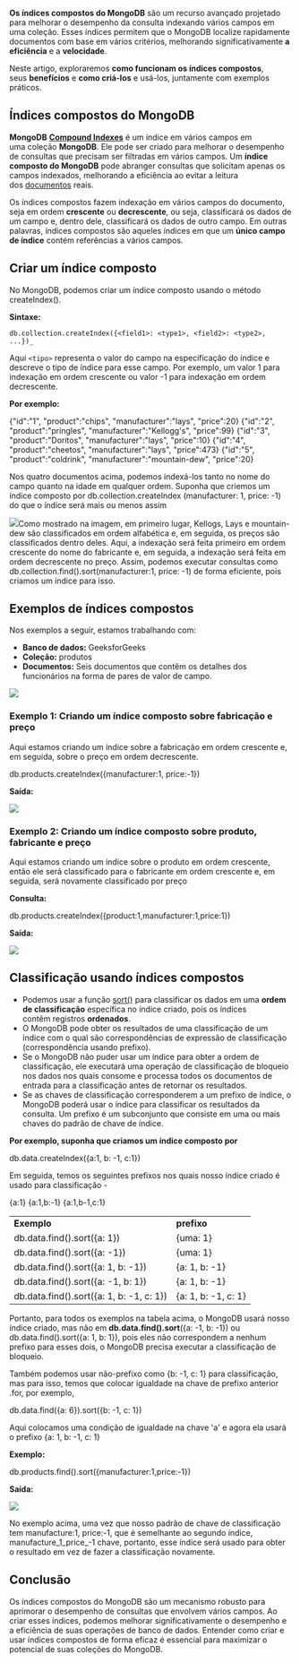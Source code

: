 **Os índices compostos do MongoDB** são um recurso avançado projetado para melhorar o desempenho da consulta indexando vários campos em uma coleção. Esses índices permitem que o MongoDB localize rapidamente documentos com base em vários critérios, melhorando significativamente **a eficiência** e a **velocidade**.

Neste artigo, exploraremos **como funcionam os índices compostos**, seus **benefícios** e **como criá-los** e usá-los, juntamente com exemplos práticos.

## Índices compostos do MongoDB

**MongoDB** **[Compound Indexes](https://www.geeksforgeeks.org/mongodb-index-types/)** [](https://www.geeksforgeeks.org/mongodb-index-types/)é um índice em vários campos em uma coleção **MongoDB**. Ele pode ser criado para melhorar o desempenho de consultas que precisam ser filtradas em vários campos. Um **índice composto do MongoDB** pode abranger consultas que solicitam apenas os campos indexados, melhorando a eficiência ao evitar a leitura dos [documentos](https://www.geeksforgeeks.org/mongodb-database-collection-and-document/) reais.

Os índices compostos fazem indexação em vários campos do documento, seja em ordem **crescente** ou **decrescente**, ou seja, classificará os dados de um campo e, dentro dele, classificará os dados de outro campo. Em outras palavras, índices compostos são aqueles índices em que um **único campo de índice** contém referências a vários campos.

## Criar um índice composto

No MongoDB, podemos criar um índice composto usando o método createIndex().

**Sintaxe:**

```
db.collection.createIndex({<field1>: <type1>, <field2>: <type2>, ...})_
```

Aqui `<tipo>` representa o valor do campo na especificação do índice e descreve o tipo de índice para esse campo. Por exemplo, um valor 1 para indexação em ordem crescente ou valor -1 para indexação em ordem decrescente.

**Por exemplo:**

{"id":"1", "product":"chips", "manufacturer":"lays", "price":20} 
{"id":"2", "product":"pringles", "manufacturer":"Kellogg's", "price":99}
{"id":"3", "product":"Doritos", "manufacturer":"lays", "price":10}
{"id":"4", "product":"cheetos", "manufacturer":"lays", "price":473}
{"id":"5", "product":"coldrink", "manufacturer":"mountain-dew", "price":20}

Nos quatro documentos acima, podemos indexá-los tanto no nome do campo quanto na idade em qualquer ordem. Suponha que criemos um índice composto por db.collection.createIndex (manufacturer: 1, price: -1) do que o índice será mais ou menos assim

![](https://media.geeksforgeeks.org/wp-content/uploads/20221215032319/Screenshot119.png)Como mostrado na imagem, em primeiro lugar, Kellogs, Lays e mountain-dew são classificados em ordem alfabética e, em seguida, os preços são classificados dentro deles. Aqui, a indexação será feita primeiro em ordem crescente do nome do fabricante e, em seguida, a indexação será feita em ordem decrescente no preço. Assim, podemos executar consultas como db.collection.find().sort(manufacturer:1, price: -1) de forma eficiente, pois criamos um índice para isso.

## **Exemplos de índices compostos**

Nos exemplos a seguir, estamos trabalhando com:

- **Banco de dados:** GeeksforGeeks
- **Coleção:** produtos
- **Documentos:** Seis documentos que contêm os detalhes dos funcionários na forma de pares de valor de campo.

![](https://media.geeksforgeeks.org/wp-content/uploads/20210212214745/Screenshot117.png)

### **Exemplo 1: Criando um índice composto sobre fabricação e preço**

Aqui estamos criando um índice sobre a fabricação em ordem crescente e, em seguida, sobre o preço em ordem decrescente.

db.products.createIndex({manufacturer:1, price:-1})

**Saída:**

![](https://media.geeksforgeeks.org/wp-content/uploads/20210212215822/Screenshot119.png)

### **Exemplo 2: Criando um índice composto sobre produto, fabricante e preço**

Aqui estamos criando um índice sobre o produto em ordem crescente, então ele será classificado para o fabricante em ordem crescente e, em seguida, será novamente classificado por preço

**Consulta:**

db.products.createIndex({product:1,manufacturer:1,price:1}) 

**Saída:**

![](https://media.geeksforgeeks.org/wp-content/uploads/20210212220533/Screenshot121.png)

## Classificação usando índices compostos

- Podemos usar a função [sort()](https://www.geeksforgeeks.org/mongodb-sort-method/) para classificar os dados em uma **ordem de classificação** específica no índice criado, pois os índices contêm registros **ordenados**.
- O MongoDB pode obter os resultados de uma classificação de um índice com o qual são correspondências de expressão de classificação (correspondência usando prefixo).
- Se o MongoDB não puder usar um índice para obter a ordem de classificação, ele executará uma operação de classificação de bloqueio nos dados nos quais consome e processa todos os documentos de entrada para a classificação antes de retornar os resultados.
- Se as chaves de classificação corresponderem a um prefixo de índice, o MongoDB poderá usar o índice para classificar os resultados da consulta. Um prefixo é um subconjunto que consiste em uma ou mais chaves do padrão de chave de índice.

**Por exemplo, suponha que criamos um índice composto por**

db.data.createIndex({a:1, b: -1, c:1})

Em seguida, temos os seguintes prefixos nos quais nosso índice criado é usado para classificação -

{a:1}
{a:1,b:-1}
{a:1,b-1,c:1}

|   |   |
|---|---|
|**Exemplo**|**prefixo**|
|db.data.find().sort({a: 1})|{uma: 1}|
|db.data.find().sort({a: -1})|{uma: 1}|
|db.data.find().sort({a: 1, b: -1})|{a: 1, b: -1}|
|db.data.find().sort({a: -1, b: 1})|{a: 1, b: -1}|
|db.data.find().sort({a: 1, b: -1, c: 1})|{a: 1, b: -1, c: 1}|

Portanto, para todos os exemplos na tabela acima, o MongoDB usará nosso índice criado, mas não em **db.data.find().sort**({a: -1, b: -1}) ou db.data.find().sort({a: 1, b: 1}), pois eles não correspondem a nenhum prefixo para esses dois, o MongoDB precisa executar a classificação de bloqueio.

Também podemos usar não-prefixo como {b: -1, c: 1} para classificação, mas para isso, temos que colocar igualdade na chave de prefixo anterior .for, por exemplo,

db.data.find({a: 6}).sort({b: -1, c: 1})

Aqui colocamos uma condição de igualdade na chave 'a' e agora ela usará o prefixo {a: 1, b: -1, c: 1}

**Exemplo:**

db.products.find().sort({manufacturer:1,price:-1}) 

**Saída:**

![](https://media.geeksforgeeks.org/wp-content/uploads/20210216230726/WhatsAppImage20210216at230629.jpeg)

No exemplo acima, uma vez que nosso padrão de chave de classificação tem manufacture:1, price:-1, que é semelhante ao segundo índice, manufacture_1_price_-1 chave, portanto, esse índice será usado para obter o resultado em vez de fazer a classificação novamente.

## Conclusão

Os índices compostos do MongoDB são um mecanismo robusto para aprimorar o desempenho de consultas que envolvem vários campos. Ao criar esses índices, podemos melhorar significativamente o desempenho e a eficiência de suas operações de banco de dados. Entender como criar e usar índices compostos de forma eficaz é essencial para maximizar o potencial de suas coleções do MongoDB.